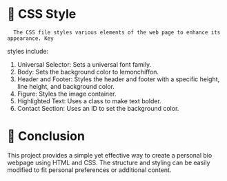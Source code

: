 # 📐 CSS Style
      The CSS file styles various elements of the web page to enhance its appearance. Key     
   styles include:

1. Universal Selector: Sets a universal font family.
2. Body: Sets the background color to lemonchiffon.
3. Header and Footer: Styles the header and footer with a specific height, line height, and 
   background color.
4. Figure: Styles the image container.
5. Highlighted Text: Uses a class to make text bolder.
6. Contact Section: Uses an ID to set the background color.

# 📝 Conclusion
This project provides a simple yet effective way to create a personal bio webpage using HTML and CSS. The structure and styling can be easily modified to fit personal preferences or additional content.
